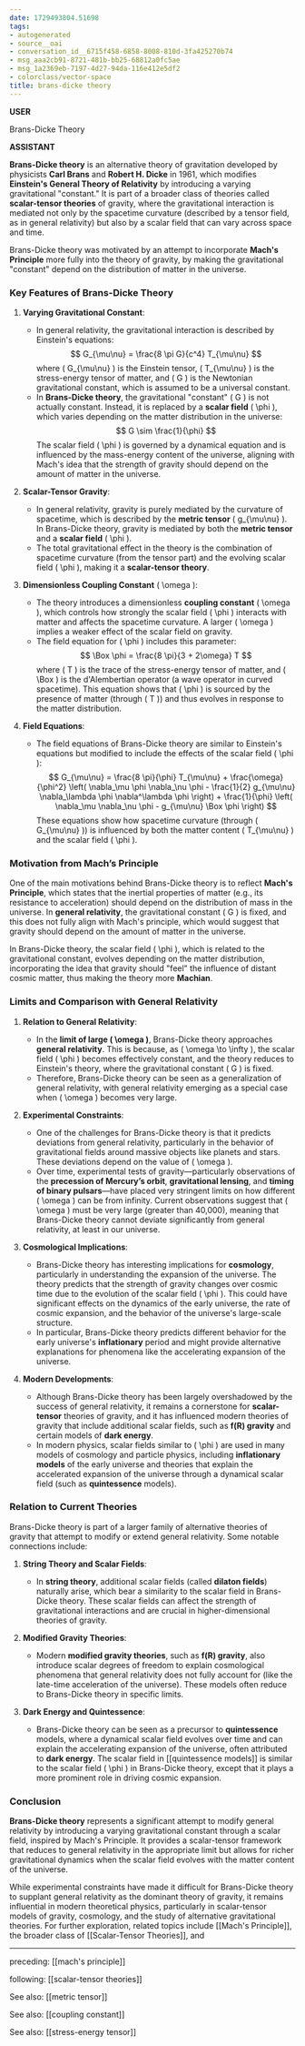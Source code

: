 ```yaml
---
date: 1729493804.51698
tags:
- autogenerated
- source__oai
- conversation_id__6715f458-6858-8008-810d-3fa425270b74
- msg_aaa2cb91-8721-481b-bb25-68812a0fc5ae
- msg_1a2369eb-7197-4d27-94da-116e412e5df2
- colorclass/vector-space
title: brans-dicke theory
---
```


**USER**

Brans-Dicke Theory


**ASSISTANT**

**Brans-Dicke theory** is an alternative theory of gravitation developed by physicists **Carl Brans** and **Robert H. Dicke** in 1961, which modifies **Einstein's General Theory of Relativity** by introducing a varying gravitational "constant." It is part of a broader class of theories called **scalar-tensor theories** of gravity, where the gravitational interaction is mediated not only by the spacetime curvature (described by a tensor field, as in general relativity) but also by a scalar field that can vary across space and time.

Brans-Dicke theory was motivated by an attempt to incorporate **Mach's Principle** more fully into the theory of gravity, by making the gravitational "constant" depend on the distribution of matter in the universe.

### Key Features of Brans-Dicke Theory

1. **Varying Gravitational Constant**:
   - In general relativity, the gravitational interaction is described by Einstein's equations:
     $$
     G_{\mu\nu} = \frac{8 \pi G}{c^4} T_{\mu\nu}
     $$
     where \( G_{\mu\nu} \) is the Einstein tensor, \( T_{\mu\nu} \) is the stress-energy tensor of matter, and \( G \) is the Newtonian gravitational constant, which is assumed to be a universal constant.
   - In **Brans-Dicke theory**, the gravitational "constant" \( G \) is not actually constant. Instead, it is replaced by a **scalar field** \( \phi \), which varies depending on the matter distribution in the universe:
     $$
     G \sim \frac{1}{\phi}
     $$
     The scalar field \( \phi \) is governed by a dynamical equation and is influenced by the mass-energy content of the universe, aligning with Mach's idea that the strength of gravity should depend on the amount of matter in the universe.

2. **Scalar-Tensor Gravity**:
   - In general relativity, gravity is purely mediated by the curvature of spacetime, which is described by the **metric tensor** \( g_{\mu\nu} \). In Brans-Dicke theory, gravity is mediated by both the **metric tensor** and a **scalar field** \( \phi \).
   - The total gravitational effect in the theory is the combination of spacetime curvature (from the tensor part) and the evolving scalar field \( \phi \), making it a **scalar-tensor theory**.

3. **Dimensionless Coupling Constant** \( \omega \):
   - The theory introduces a dimensionless **coupling constant** \( \omega \), which controls how strongly the scalar field \( \phi \) interacts with matter and affects the spacetime curvature. A larger \( \omega \) implies a weaker effect of the scalar field on gravity.
   - The field equation for \( \phi \) includes this parameter:
     $$
     \Box \phi = \frac{8 \pi}{3 + 2\omega} T
     $$
     where \( T \) is the trace of the stress-energy tensor of matter, and \( \Box \) is the d'Alembertian operator (a wave operator in curved spacetime). This equation shows that \( \phi \) is sourced by the presence of matter (through \( T \)) and thus evolves in response to the matter distribution.

4. **Field Equations**:
   - The field equations of Brans-Dicke theory are similar to Einstein's equations but modified to include the effects of the scalar field \( \phi \):
     $$
     G_{\mu\nu} = \frac{8 \pi}{\phi} T_{\mu\nu} + \frac{\omega}{\phi^2} \left( \nabla_\mu \phi \nabla_\nu \phi - \frac{1}{2} g_{\mu\nu} \nabla_\lambda \phi \nabla^\lambda \phi \right) + \frac{1}{\phi} \left( \nabla_\mu \nabla_\nu \phi - g_{\mu\nu} \Box \phi \right)
     $$
     These equations show how spacetime curvature (through \( G_{\mu\nu} \)) is influenced by both the matter content \( T_{\mu\nu} \) and the scalar field \( \phi \).

### Motivation from Mach’s Principle

One of the main motivations behind Brans-Dicke theory is to reflect **Mach's Principle**, which states that the inertial properties of matter (e.g., its resistance to acceleration) should depend on the distribution of mass in the universe. In **general relativity**, the gravitational constant \( G \) is fixed, and this does not fully align with Mach's principle, which would suggest that gravity should depend on the amount of matter in the universe.

In Brans-Dicke theory, the scalar field \( \phi \), which is related to the gravitational constant, evolves depending on the matter distribution, incorporating the idea that gravity should "feel" the influence of distant cosmic matter, thus making the theory more **Machian**.

### Limits and Comparison with General Relativity

1. **Relation to General Relativity**:
   - In the **limit of large \( \omega \)**, Brans-Dicke theory approaches **general relativity**. This is because, as \( \omega \to \infty \), the scalar field \( \phi \) becomes effectively constant, and the theory reduces to Einstein's theory, where the gravitational constant \( G \) is fixed.
   - Therefore, Brans-Dicke theory can be seen as a generalization of general relativity, with general relativity emerging as a special case when \( \omega \) becomes very large.

2. **Experimental Constraints**:
   - One of the challenges for Brans-Dicke theory is that it predicts deviations from general relativity, particularly in the behavior of gravitational fields around massive objects like planets and stars. These deviations depend on the value of \( \omega \).
   - Over time, experimental tests of gravity—particularly observations of the **precession of Mercury’s orbit**, **gravitational lensing**, and **timing of binary pulsars**—have placed very stringent limits on how different \( \omega \) can be from infinity. Current observations suggest that \( \omega \) must be very large (greater than 40,000), meaning that Brans-Dicke theory cannot deviate significantly from general relativity, at least in our universe.

3. **Cosmological Implications**:
   - Brans-Dicke theory has interesting implications for **cosmology**, particularly in understanding the expansion of the universe. The theory predicts that the strength of gravity changes over cosmic time due to the evolution of the scalar field \( \phi \). This could have significant effects on the dynamics of the early universe, the rate of cosmic expansion, and the behavior of the universe's large-scale structure.
   - In particular, Brans-Dicke theory predicts different behavior for the early universe's **inflationary** period and might provide alternative explanations for phenomena like the accelerating expansion of the universe.

4. **Modern Developments**:
   - Although Brans-Dicke theory has been largely overshadowed by the success of general relativity, it remains a cornerstone for **scalar-tensor** theories of gravity, and it has influenced modern theories of gravity that include additional scalar fields, such as **f(R) gravity** and certain models of **dark energy**.
   - In modern physics, scalar fields similar to \( \phi \) are used in many models of cosmology and particle physics, including **inflationary models** of the early universe and theories that explain the accelerated expansion of the universe through a dynamical scalar field (such as **quintessence** models).

### Relation to Current Theories

Brans-Dicke theory is part of a larger family of alternative theories of gravity that attempt to modify or extend general relativity. Some notable connections include:

1. **String Theory and Scalar Fields**:
   - In **string theory**, additional scalar fields (called **dilaton fields**) naturally arise, which bear a similarity to the scalar field in Brans-Dicke theory. These scalar fields can affect the strength of gravitational interactions and are crucial in higher-dimensional theories of gravity.
   
2. **Modified Gravity Theories**:
   - Modern **modified gravity theories**, such as **f(R) gravity**, also introduce scalar degrees of freedom to explain cosmological phenomena that general relativity does not fully account for (like the late-time acceleration of the universe). These models often reduce to Brans-Dicke theory in specific limits.

3. **Dark Energy and Quintessence**:
   - Brans-Dicke theory can be seen as a precursor to **quintessence** models, where a dynamical scalar field evolves over time and can explain the accelerating expansion of the universe, often attributed to **dark energy**. The scalar field in [[quintessence models]] is similar to the scalar field \( \phi \) in Brans-Dicke theory, except that it plays a more prominent role in driving cosmic expansion.

### Conclusion

**Brans-Dicke theory** represents a significant attempt to modify general relativity by introducing a varying gravitational constant through a scalar field, inspired by Mach's Principle. It provides a scalar-tensor framework that reduces to general relativity in the appropriate limit but allows for richer gravitational dynamics when the scalar field evolves with the matter content of the universe.

While experimental constraints have made it difficult for Brans-Dicke theory to supplant general relativity as the dominant theory of gravity, it remains influential in modern theoretical physics, particularly in scalar-tensor models of gravity, cosmology, and the study of alternative gravitational theories. For further exploration, related topics include [[Mach's Principle]], the broader class of [[Scalar-Tensor Theories]], and


---

preceding: [[mach's principle]]  


following: [[scalar-tensor theories]]

See also: [[metric tensor]]


See also: [[coupling constant]]


See also: [[stress-energy tensor]]